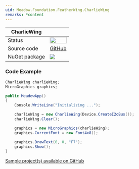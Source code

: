```yaml
---
uid: Meadow.Foundation.FeatherWing.CharlieWing
remarks: *content
---
```


| CharlieWing | |
|--------|--------|
| Status | <img src="https://img.shields.io/badge/Working-brightgreen" style="width: auto; height: -webkit-fill-available;" /> |
| Source code | [GitHub](https://github.com/WildernessLabs/Meadow.Foundation.FeatherWing/tree/main/Source/CharlieWing) |
| NuGet package | <a href="https://www.nuget.org/packages/Meadow.Foundation.FeatherWing.CharlieWing/" target="_blank"><img src="https://img.shields.io/nuget/v/Meadow.Foundation.FeatherWing.CharlieWing.svg?label=Meadow.Foundation.FeatherWing.CharlieWing" /></a> |

### Code Example

```csharp
CharlieWing charlieWing;
MicroGraphics graphics;

public MeadowApp()
{
    Console.WriteLine("Initializing ...");

    charlieWing = new CharlieWing(Device.CreateI2cBus());
    charlieWing.Clear();

    graphics = new MicroGraphics(charlieWing);
    graphics.CurrentFont = new Font4x8();

    graphics.DrawText(0, 0, "F7");
    graphics.Show();
}

```

[Sample project(s) available on GitHub](https://github.com/WildernessLabs/Meadow.Foundation.FeatherWing/tree/main/Source/CharlieWing)

